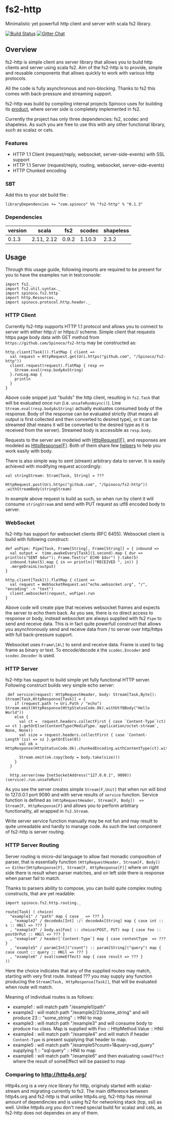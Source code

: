# fs2-http

Minimalistic yet powerfull http client and server with scala fs2 library. 

[![Build Status](https://travis-ci.org/Spinoco/fs2-http.svg?branch=master)](https://travis-ci.org/Spinoco/fs2-http)
[![Gitter Chat](https://badges.gitter.im/functional-streams-for-scala/fs2.svg)](https://gitter.im/fs2-http/Lobby)

## Overview

fs2-http is simple client ans server library that allows you to build http clients and server using scala fs2. 
Aim of the fs2-http is to provide, simple and reusable components that allows quickly to work with various 
http protocols. 

All the code is fully asynchronous and non-blocking. Thanks to fs2 this comes with back-pressure and streaming support. 

fs2-http was build by compiling internal projects Spinoco uses for building its [product](http://www.spinoco.com/), where server side is completely implemented in fs2. 

Currently the project has only three dependencies: fs2, scodec and shapeless. As such you are free to use this with any other 
functional library, such as scalaz or cats. 


### Features

- HTTP 1.1 Client (request/reply, websocket, server-side-events) with SSL support
- HTTP 1.1 Server (request/reply, routing, websocket, server-side-events)
- HTTP Chunked encoding

### SBT

Add this to your sbt build file : 

```
libraryDependencies += "com.spinoco" %% "fs2-http" % "0.1.3" 
```

### Dependencies

version  |    scala  |   fs2  |  scodec | shapeless      
---------|-----------|--------|---------|-----------
0.1.3    | 2.11, 2.12| 0.9.2  | 1.10.3  | 2.3.2 


## Usage

Through this usage guide, following imports are required to be present for you to have the examples run in test:console: 

```
import fs2._
import fs2.util.syntax._
import spinoco.fs2.http
import http.Resources._
import spinoco.protocol.http.header._
```


### HTTP Client 

Currently fs2-http supports HTTP 1.1 protocol and allows you to connect to server with either http:// or https:// scheme. 
Simple client that requests https page body data with GET method from `https://github.com/Spinoco/fs2-http` may be constructed as:

``` 
http.client[Task]().flatMap { client =>
  val request = HttpRequest.get(Uri.https("github.com", "/Spinoco/fs2-http"))    
  client.request(request).flatMap { resp =>
    Stream.eval(resp.bodyAsString)
  }.runLog.map {
    println
  }
} 
```

Above code snippet just "builds" the http client, resulting in `fs2.Task` that will be evaluated once run (i.e. `unsafeRunAsync()`). 
Line `Stream.eval(resp.bodyAsString)`  actually evaluates consumed body of the response. Body of the 
response can be evaluated strictly (that means all output is first collected and then converted to desired type), or it can be streamed 
(that means it will be converted to the desired type as it is received from the server). Streamed body is accessible as `resp.body`. 
 
Requests to the server are modeled with [HttpRequest\[F\]](https://github.com/Spinoco/fs2-http/blob/master/src/main/scala/spinoco/fs2/http/HttpRequestOrResponse.scala#L116), and responses are modeled as [HttpResponse\[F\]](https://github.com/Spinoco/fs2-http/blob/master/src/main/scala/spinoco/fs2/http/HttpRequestOrResponse.scala#L232). Both of them share few [helpers](https://github.com/Spinoco/fs2-http/blob/master/src/main/scala/spinoco/fs2/http/HttpRequestOrResponse.scala#L17) to help you work easily with body.  

There is also simple way to sent (stream) arbitrary data to server. It is easily achieved with modifying request accordingly:

```
val stringStream: Stram[Task, String] = ???

HttpRequest.post(Uri.https("github.com", "/Spinoco/fs2-http"))
.withStreamBody(stringStream) 
```

In example above request is build as such, so when run by client it will consume `stringStream` and send with PUT request as utf8 encoded body to server. 


### WebSocket

fs2-http has support for websocket clients (RFC 6455). Websocket client is build with following construct: 

```
def wsPipe: Pipe[Task, Frame[String], Frame[String]] = { inbound =>
  val output =  time.awakeEvery[Task](1.second).map { dur => println(s"SENT $dur"); Frame.Text(s" ECHO $dur") }.take(5)
  inbound.take(5).map { in => println(("RECEIVED ", in)) }
  .mergeDrainL(output)
}

http.client[Task]().flatMap { client =>
  val request = WebSocketRequest.ws("echo.websocket.org", "/", "encoding" -> "text")  
  client.websocket(request, wsPipe).run  
}
```
 
Above code will create pipe that receives websocket frames and expects the server to echo them back. As you see, 
there is no direct access to response or body, instead websocket are always supplied with fs2 `Pipe` to send and receive data. 
This is in fact quite powerfull construct that allows you asynchronously send and receive data from / to server over http/https with 
full back-pressure support. 
 
Websocket uses `Frame\[A\]` to send and receive data. Frame is used to tag frame as binary or text. To encode/decode `A` the `scodec.Encoder` and `scodec.Decoder` is used. 

### HTTP Server

fs2-http has support to build simple yet fully functional HTTP server. Following construct builds very simple echo server: 

```
 def service(request: HttpRequestHeader, body: Stream[Task,Byte]): Stream[Task,HttpResponse[Task]] = {
    if (request.path != Uri.Path / "echo") Stream.emit(HttpResponse(HttpStatusCode.Ok).withUtf8Body("Hello World"))
    else {
      val ct =  request.headers.collectFirst { case `Content-Type`(ct) => ct }.getOrElse(ContentType(MediaType.`application/octet-stream`, None, None))
      val size = request.headers.collectFirst { case `Content-Length`(sz) => sz }.getOrElse(0l)
      val ok = HttpResponse(HttpStatusCode.Ok).chunkedEncoding.withContentType(ct).withBodySize(size)

      Stream.emit(ok.copy(body = body.take(size)))
    }
  }

  http.server(new InetSocketAddress("127.0.0.1", 9090))(service).run.unsafeRun()
```

As you see the server creates simple `Stream[F,Unit]` that when run will bind to 127.0.0.1 port 9090 and with serve results of `service` function. 
Service function is defined as `(HttpRequestHeader, Stream[F, Body])  => Stream[F, HttpResponse[F]` and allows you to perform arbitrary functionality, 
all wrapped in `fs2.Stream`. 
  
Write server service function manually may be not fun and may result to quite unreadable and hardly to manage code. As such the last component of fs2-http is server routing.    

### HTTP Server Routing 

Server routing is micro-dsl language to allow fast monadic composition of parser, that is essentially function `(HttpRequestHeader, Stream[F, Body]) => Either[HttpResponse[F], Stream[F, HttpResponse[F]]`
where on right side there is result when parser matches, and on left side there is response when parser fail to match. 

Thanks to parsers ability to compose, you can build quite complex routing constructs, that are yet readable: 

```
import spinoco.fs2.http.routing._

route[Task] ( choice(
  "example1" / "path" map { case _ => ??? }
  , "exmaple2" / decodeAs[Int] :/: decodeAs[String] map { case int :: s :: HNil => ??? }
  , "exmaple3" / body.as[Foo] :: choice(POST, PUT) map { case foo :: postOrPut :: HNil => ??? }    
  , "exmaple4" / header[`Content-Type`] map { case contentType  => ??? }    
  , "example5" / param[Int]("count") :: param[String]("query") map { case count :: query :: HNil => ??? }
  , "example6" / eval(someEffect) map { case result => ??? }
))

```

Here the choice indicates that any of the supplied routes may match, starting with very first route. Instead ??? you may supply any function producing the `Stream[Task, HttpResponse[Task]]`, 
that will be evaluated when route will match. 

Meaning of individual routes is as follows: 

- example1 : will match path "/example1/path" 
- example2 : will match path "/example2/23/some_string" and will produce 23 :: "some_string" :: HNil to map 
- example3 : will match path "/example3" and will consume body to produce `Foo` class. Map is supplied with Foo :: HttpMethod.Value :: HNil 
- example4 : will match path "/example4" and will match if header `Content-Type` is present supplying that header to map. 
- example5 : will match path "/example5?count=1&query=sql_query" supplying 1 :: "sql:query" :: HNil to map
- example6 : will match path "/example6" and then evaluating `someEffect` where the result of someEffect will be passed to map  

### Comparing to http://http4s.org/

Http4s.org is a very nice library for http, originaly started with scalaz-stream and migrating currently to fs2. The main difference between http4s.org and fs2-http is that unlike http4s.org, fs2-http has minimal amount of dependincies and is using fs2 for networking stack (tcp, ssl) as well. Unlike http4s.org you don't need special build for scalaz and cats, as fs2-http does not dependes on any of them. 




